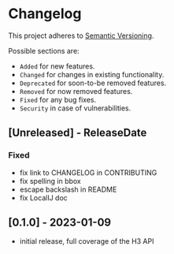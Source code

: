 # Changelog

This project adheres to [Semantic Versioning](https://semver.org/spec/v2.0.0.html).

Possible sections are:

- `Added` for new features.
- `Changed` for changes in existing functionality.
- `Deprecated` for soon-to-be removed features.
- `Removed` for now removed features.
- `Fixed` for any bug fixes.
- `Security` in case of vulnerabilities.

<!-- next-header -->
## [Unreleased] - ReleaseDate

### Fixed

- fix link to CHANGELOG in CONTRIBUTING
- fix spelling in bbox
- escape backslash in README
- fix LocalIJ doc

## [0.1.0] - 2023-01-09

- initial release, full coverage of the H3 API
